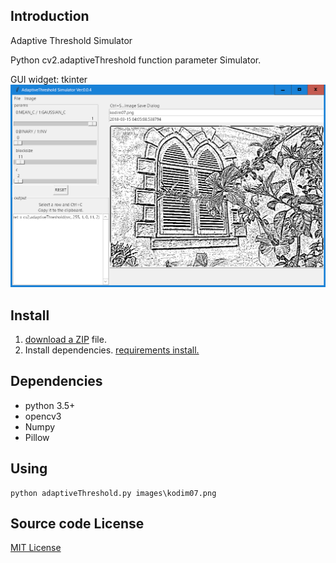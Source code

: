 ## Introduction

Adaptive Threshold Simulator

Python cv2.adaptiveThreshold function parameter Simulator.

GUI widget: tkinter
![AdaptiveThresholdSimulator](docs/dialog.png)
## Install
1. [download a ZIP](https://github.com/umyuu/AdaptiveThresholdSimulator/archive/master.zip) file.
2. Install dependencies.
 [requirements install.](requirements.txt)
 
## Dependencies
- python 3.5+
- opencv3
- Numpy
- Pillow

## Using

```
python adaptiveThreshold.py images\kodim07.png
```

## Source code License
[MIT License](LICENSE)
